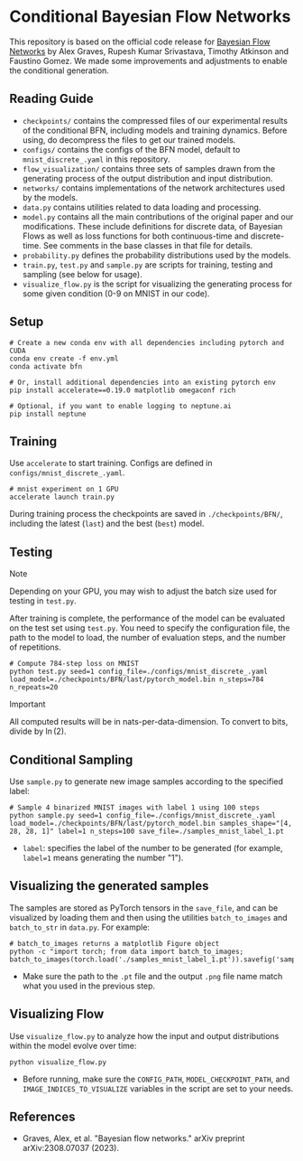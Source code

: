 # Conditional Bayesian Flow Networks

This repository is based on the official code release for [Bayesian Flow Networks](https://arxiv.org/abs/2308.07037) by Alex Graves, Rupesh Kumar Srivastava, Timothy Atkinson and Faustino Gomez. We made some improvements and adjustments to enable the conditional generation.

## Reading Guide

- `checkpoints/` contains the compressed files of our experimental results of the conditional BFN, including models and training dynamics. Before using, do decompress the files to get our trained models.
- `configs/` contains the configs of the BFN model, default to `mnist_discrete_.yaml` in this repository.
- `flow_visualization/` contains three sets of samples drawn from the generating process of the output distribution and input distribution.
- `networks/` contains implementations of the network architectures used by the models. 
- `data.py` contains utilities related to data loading and processing.
- `model.py` contains all the main contributions of the original paper and our modifications. These include definitions for discrete data, of Bayesian Flows as well as loss functions for both continuous-time and discrete-time. See comments in the base classes in that file for details.
- `probability.py` defines the probability distributions used by the models.
- `train.py`, `test.py` and `sample.py` are scripts for training, testing and sampling (see below for usage).
- `visualize_flow.py` is the script for visualizing the generating process for some given condition (0-9 on MNIST in our code).

## Setup

```shell
# Create a new conda env with all dependencies including pytorch and CUDA
conda env create -f env.yml
conda activate bfn

# Or, install additional dependencies into an existing pytorch env
pip install accelerate==0.19.0 matplotlib omegaconf rich

# Optional, if you want to enable logging to neptune.ai
pip install neptune 
```

## Training

Use `accelerate` to start training. Configs are defined in `configs/mnist_discrete_.yaml`.

```shell
# mnist experiment on 1 GPU
accelerate launch train.py
```
During training process the checkpoints are saved in `./checkpoints/BFN/`, including the latest (`last`) and the best (`best`) model.

## Testing
> [!NOTE]
> Depending on your GPU, you may wish to adjust the batch size used for testing in `test.py`.

After training is complete, the performance of the model can be evaluated on the test set using `test.py`. You need to specify the configuration file, the path to the model to load, the number of evaluation steps, and the number of repetitions.
```shell
# Compute 784-step loss on MNIST
python test.py seed=1 config_file=./configs/mnist_discrete_.yaml load_model=./checkpoints/BFN/last/pytorch_model.bin n_steps=784 n_repeats=20
```
> [!IMPORTANT]
> All computed results will be in nats-per-data-dimension. To convert to bits, divide by $\ln(2)$.

## Conditional Sampling

Use `sample.py` to generate new image samples according to the specified label:

```shell
# Sample 4 binarized MNIST images with label 1 using 100 steps
python sample.py seed=1 config_file=./configs/mnist_discrete_.yaml load_model=./checkpoints/BFN/last/pytorch_model.bin samples_shape="[4, 28, 28, 1]" label=1 n_steps=100 save_file=./samples_mnist_label_1.pt
```
* `label`: specifies the label of the number to be generated (for example, `label=1` means generating the number "1").

## Visualizing the generated samples
The samples are stored as PyTorch tensors in the `save_file`, and can be visualized by loading them and then using the utilities `batch_to_images` and `batch_to_str` in `data.py`.
For example: 
```shell
# batch_to_images returns a matplotlib Figure object
python -c "import torch; from data import batch_to_images; batch_to_images(torch.load('./samples_mnist_label_1.pt')).savefig('samples_mnist_label_1.png')"
```
* Make sure the path to the `.pt` file and the output `.png` file name match what you used in the previous step.

## Visualizing Flow
Use `visualize_flow.py` to analyze how the input and output distributions within the model evolve over time:
```shell
python visualize_flow.py
```
* Before running, make sure the `CONFIG_PATH`, `MODEL_CHECKPOINT_PATH`, and `IMAGE_INDICES_TO_VISUALIZE` variables in the script are set to your needs.


## References

- Graves, Alex, et al. "Bayesian flow networks." arXiv preprint arXiv:2308.07037 (2023).
